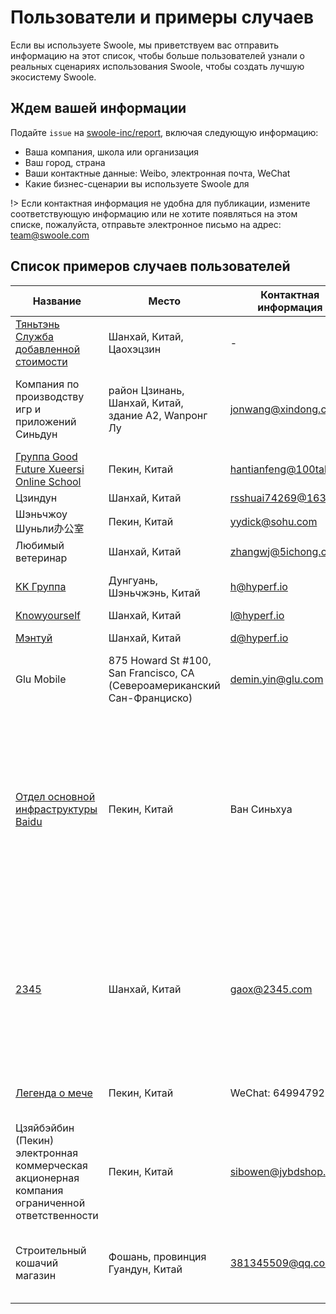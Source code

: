 # Пользователи и примеры случаев

Если вы используете Swoole, мы приветствуем вас отправить информацию на этот список, чтобы больше пользователей узнали о реальных сценариях использования Swoole, чтобы создать лучшую экосистему Swoole.

## Ждем вашей информации

Подайте `issue` на [swoole-inc/report](https://github.com/swoole-inc/report/issues), включая следующую информацию:

* Ваша компания, школа или организация
* Ваш город, страна
* Ваши контактные данные: Weibo, электронная почта, WeChat
* Какие бизнес-сценарии вы используете Swoole для

!> Если контактная информация не удобна для публикации, измените соответствующую информацию или не хотите появляться на этом списке, пожалуйста, отправьте электронное письмо на адрес: team@swoole.com

## Список примеров случаев пользователей

Название | Место | Контактная информация | Бизнес-сценарий  
-|-|-|-
[Тяньтэнь Служба добавленной стоимости](https://www.tencent.com) | Шанхай, Китай, Цаохэцзин | - | микросервисы, длинные соединения  
Компания по производству игр и приложений Синьдун | район Цзинань, Шанхай, Китай, здание A2, Wanронг Лу | jonwang@xindong.com | управление бэк-офисом игр и приложений, система управления микросервисами и система электронной коммерции внутри игры  
[Группа Good Future Xueersi Online School](https://www.xueersi.com) | Пекин, Китай | hantianfeng@100tal.com | WebAPI, микросервисы, средние программы, инфраструктура  
Цзиндун | Шанхай, Китай | rsshuai74269@163.com | WebAPI, WebSocket  
Шэньчжоу Шуньли办公室 | Пекин, Китай | yydick@sohu.com | RPC микросервисы  
Любимый ветеринар | Шанхай, Китай | zhangwj@5ichong.com | WebAPI  
[KK Группа](https://www.kkguan.com) | Дунгуань, Шэньчжэнь, Китай | h@hyperf.io | Web API, микросервисы, инфраструктура, средние программы  
[Knowyourself](https://www.knowyourself.cc) | Шанхай, Китай | l@hyperf.io | Web API, микросервисы  
[Мэнтуй](http://www.mengtuiapp.com) | Шанхай, Китай | d@hyperf.io | электронная коммерция, микросервисы  
Glu Mobile | 875 Howard St #100, San Francisco, CA (Североамериканский Сан-Франциско) | demin.yin@glu.com | микросервисы мобильных игр, бэк-офис обработки данных и т.д.  
[Отдел основной инфраструктуры Baidu](https://xray.baidu.com) | Пекин, Китай | Ван Синьхуа | Создание высокопроизводительной услуги сбора данных о производительности 端APP с использованием Swoole, в настоящее время служба поддерживает различные основные продукты Baidu, такие как мобильный Baidu, хорошо выглядящий видео, доски объявлений Baidu, облачный хранилище Baidu и т.д., пик QPS: 500 тысяч  
[2345](http://2345.net) | Шанхай, Китай | gaox@2345.com | асинхронные клиенты HTTP, TCP на основе Swoole, используемые для реального времени отправки данных в бизнесе на PC, более десяти миллионов пользователей онлайн, скорость отправки сообщений достигает 100 тысяч сообщений/секунду  
[Легенда о мече](https://github.com/caohao-php/ycsocket) | Пекин, Китай | WeChat: 649947921 | Маленькая игра WeChat "Легенда о мече", сервер большого ролевой игры RPG  
Цзяйбэйбин (Пекин) электронная коммерческая акционерная компания ограниченной ответственности | Пекин, Китай | sibowen@jybdshop.cn | микросервисы магазина, CRM webapi  
Строительный кошачий магазин | Фошань, провинция Гуандун, Китай | 381345509@qq.com | отправка услуг, NLP разбиение слов, API коротких видео и прямых трансляций, Swoole-ElasticSearch-Sql поиск товаров  

